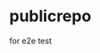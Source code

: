 # publicrepo
for e2e test

















































































































































































































































































































































































































































































































































































































































































































































































































































































































































































































































































































































































































































































































































































































































































































































































































































































































































































































































































































































































































































































































































































































































